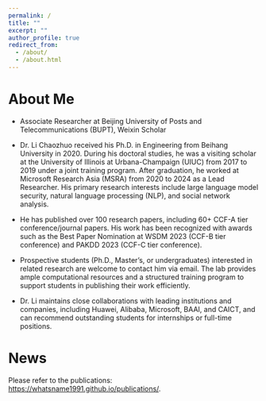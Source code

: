 ```yaml
---
permalink: /
title: ""
excerpt: ""
author_profile: true
redirect_from: 
  - /about/
  - /about.html
---
```


# About Me

*  Associate Researcher at Beijing University of Posts and Telecommunications (BUPT), Weixin Scholar

* Dr. Li Chaozhuo received his Ph.D. in Engineering from Beihang University in 2020. During his doctoral studies, he was a visiting scholar at the University of Illinois at Urbana-Champaign (UIUC) from 2017 to 2019 under a joint training program. After graduation, he worked at Microsoft Research Asia (MSRA) from 2020 to 2024 as a Lead Researcher. His primary research interests include large language model security, natural language processing (NLP), and social network analysis.

* He has published over 100 research papers, including 60+ CCF-A tier conference/journal papers. His work has been recognized with awards such as the Best Paper Nomination at WSDM 2023 (CCF-B tier conference) and PAKDD 2023 (CCF-C tier conference).

* Prospective students (Ph.D., Master’s, or undergraduates) interested in related research are welcome to contact him via email. The lab provides ample computational resources and a structured training program to support students in publishing their work efficiently.

* Dr. Li maintains close collaborations with leading institutions and companies, including Huawei, Alibaba, Microsoft, BAAI, and CAICT, and can recommend outstanding students for internships or full-time positions.

# News

Please refer to the publications: https://whatsname1991.github.io/publications/. 
